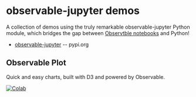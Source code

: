 
# observable-jupyter demos

A collection of demos using the truly remarkable observable-jupyter Python module, which bridges the gap between [Observtble notebooks](http://observablehq.com) and Python!

* [observable-jupyter](https://pypi.org/project/observable-jupyter/) -- pypi.org

## Observable Plot

Quick and easy charts, built with D3 and powered by Observable.

[![Colab](https://colab.research.google.com/assets/colab-badge.svg)](https://colab.research.google.com/github/pbogden/observable-jupyter-demos/blob/master/notebooks/observable_plot.ipynb)


